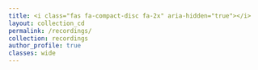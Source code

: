 ```yaml
---
title: <i class="fas fa-compact-disc fa-2x" aria-hidden="true"></i>
layout: collection_cd
permalink: /recordings/
collection: recordings
author_profile: true
classes: wide
---
```


